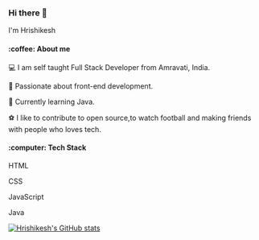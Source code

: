 ### Hi there 👋
I'm Hrishikesh
<!--
**Hrishi5111998/Hrishi5111998** is a ✨ _special_ ✨ repository because its `README.md` (this file) appears on your GitHub profile.

Here are some ideas to get you started:

- 🔭 I’m currently working on ...
- 🌱 I’m currently learning ...
- 👯 I’m looking to collaborate on ...
- 🤔 I’m looking for help with ...
- 💬 Ask me about ...
- 📫 How to reach me: ...
- 😄 Pronouns: ...
- ⚡ Fun fact: ...
-->
<h4>:coffee:  About me </h4> 
 
:computer: I am self taught Full Stack Developer from Amravati, India.
 
:ocean:  Passionate about front-end development.

:wine_glass: Currently learning Java.

:soccer: I like to contribute to open source,to watch football and making friends with people who loves tech.

 <h4>:computer:   Tech Stack </h4>
 
 HTML
 
 CSS
 
 JavaScript
 
 Java
 
 [![Hrishikesh's GitHub stats](https://github-readme-stats.vercel.app/api?username=Hrishi5111998&count_private=true&show_icons=true&theme=onedark)](https://github.com/Hrishi5111998/github-readme-stats)

